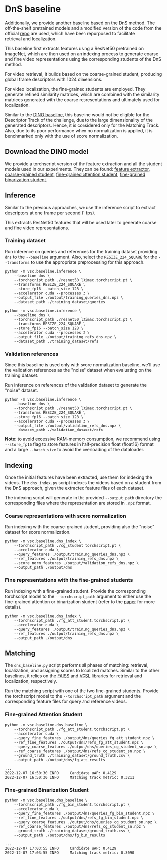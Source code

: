 # DnS baseline

Additionally, we provide another baseline based on the [DnS](https://arxiv.org/abs/2106.13266) method.
The off-the-shelf pretrained models and a modified version of the code from the official
[repo](https://github.com/mever-team/distill-and-select) are used, which have been repurposed to facilitate  
retrieval and localization.

This baseline first extracts features using a ResNet50 pretrained on ImageNet, which are then used on an indexing
process to generate coarse and fine video representations using the corresponding students of the DnS method.

For video retrieval, it builds based on the coarse-grained student, producing global frame descriptors 
with 1024 dimensions.

For video localization, the fine-grained students are employed. They generate refined similarity matrices, 
which are combined with the similarity matrices generated with the coarse representations and ultimately
used for localization.

Similar to the [DINO baseline](baseline_dino.md), this baseline would not be eligible for the Descriptor Track of the challenge,
due to the large dimensionality of the generated descriptors. Hence, it is considered only for the Matching Track. 
Also, due to its poor performance when no normalization is applied, it is benchmarked only with the use
of score normalization.


## Download the DINO model

We provide a torchscript version of the feature extraction and all the student models used in our experiments. They can be found:
[feature extractor](https://mever.iti.gr/vsc2022/resnet50_l3imac.torchscript.pt), [coarse-grained student](https://mever.iti.gr/vsc2022/cg_student.torchscript.pt), 
[fine-grained attention student](https://mever.iti.gr/vsc2022/fg_att_student.torchscript.pt), [fine-grained binarization student](https://mever.iti.gr/vsc2022/fg_bin_student.torchscript.pt).

## Inference

Similar to the previous approaches, we use the inference script to extract descriptors at one frame per
second (1 fps).

This extracts ResNet50 features that will be used later to generate coarse and fine video representations.

### Training dataset

Run inference on queries and references for the training dataset providing `dns` to the `--baseline` argument. 
Also, select the `RESIZE_224_SQUARE` for the `--transforms` to use the appropriate preprocessing for this approach. 

```
python -m vsc.baseline.inference \
    --baseline dns \
    --torchscript_path ./resnet50_l3imac.torchscript.pt \
    --transforms RESIZE_224_SQUARE \
    --store_fp16 --batch_size 128 \
    --accelerator cuda --processes 2 \
    --output_file ./output/training_queries_dns.npz \
    --dataset_path ./training_dataset/queries 
```

```
python -m vsc.baseline.inference \
    --baseline dns \
    --torchscript_path ./resnet50_l3imac.torchscript.pt \
    --transforms RESIZE_224_SQUARE \
    --store_fp16 --batch_size 128 \
    --accelerator cuda --processes 2 \
    --output_file ./output/training_refs_dns.npz \
    --dataset_path ./training_dataset/refs
```

### Validation references
Since this baseline is used only with score normalization baseline, we'll use the
validation references as the "noise" dataset when evaluating on the
training dataset.

Run inference on references of the validation dataset to generate the "noise" dataset.

```
python -m vsc.baseline.inference \
    --baseline dns \
    --torchscript_path ./resnet50_l3imac.torchscript.pt \
    --transforms RESIZE_224_SQUARE \
    --store_fp16 --batch_size 128 \
    --accelerator cuda --processes 2 \
    --output_file ./output/validation_refs_dns.npz \
    --dataset_path ./validation_dataset/refs
```

**Note**: to avoid excessive RAM-memory consumption, we recommend using `--store_fp16` flag to store features
in half-precision float (float16) format and a large `--batch_size` to avoid the overloading of the dataloader.

## Indexing

Once the initial features have been extracted, use them for indexing the videos. The `dns_index.py` script
indexes the videos based on a student from the DnS approach, given the extracted feature files of each dataset.

The indexing script will generate in the provided `--output_path` directory the corresponding files 
where the representation are stored in `.npz` format.

### Coarse representations with score normalization

Run indexing with the coarse-grained student, providing also the "noise" dataset for score normalization.

```
python -m vsc.baseline.dns_index \
    --torchscript_path ./cg_student.torchscript.pt \
    --accelerator cuda \
    --query_features ./output/training_queries_dns.npz \
    --ref_features ./output/training_refs_dns.npz \
    --score_norm_features ./output/validation_refs_dns.npz \
    --output_path ./output/dns
```

### Fine representations with the fine-grained students

Run indexing with a fine-grained student. Provide the corresponding torchscript model to the
`--torchscript_path` argument to either use the fine-grained attention or binarization student
(refer to the [paper](https://arxiv.org/abs/2106.13266) for more details). 

```
python -m vsc.baseline.dns_index \
    --torchscript_path ./fg_att_student.torchscript.pt \
    --accelerator cuda \
    --query_features ./output/training_queries_dns.npz \
    --ref_features ./output/training_refs_dns.npz \
    --output_path ./output/dns
```

## Matching

The `dns_baseline.py` script performs all phases of matching: retrieval, localization, 
and assigning scores to localized matches. Similar to the other baselines, it relies on the 
[FAISS](https://github.com/facebookresearch/faiss) and [VCSL](https://github.com/alipay/VCSL) 
libraries for retrieval and localization, respectively.

Run the matching script with one of the two fine-grained students. Provide the torchscript model to the
`--torchscript_path` argument and the corresponding feature files for query and reference videos. 

### Fine-grained Attention Student

```
python -m vsc.baseline.dns_baseline \
    --torchscript_path ./fg_att_student.torchscript.pt \
    --accelerator cuda \
    --query_fine_features ./output/dns/queries_fg_att_student.npz \
    --ref_fine_features ./output/dns/refs_fg_att_student.npz \
    --query_coarse_features ./output/dns/queries_cg_student_sn.npz \
    --ref_coarse_features ./output/dns/refs_cg_student_sn.npz \
    --ground_truth ./training_dataset/ground_truth.csv \
    --output_path ./output/dns/fg_att_results

...
2022-12-07 16:50:30 INFO     Candidate uAP: 0.4129
2022-12-07 16:50:30 INFO     Matching track metric: 0.3211
```

### Fine-grained Binarization Student

```
python -m vsc.baseline.dns_baseline \
    --torchscript_path ./fg_bin_student.torchscript.pt \
    --accelerator cuda \
    --query_fine_features ./output/dns/queries_fg_bin_student.npz \
    --ref_fine_features ./output/dns/refs_fg_bin_student.npz \
    --query_coarse_features ./output/dns/queries_cg_student_sn.npz \
    --ref_coarse_features ./output/dns/refs_cg_student_sn.npz \
    --ground_truth ./training_dataset/ground_truth.csv \
    --output_path ./output/dns/fg_bin_results
    
...
2022-12-07 17:03:55 INFO     Candidate uAP: 0.4129
2022-12-07 17:03:55 INFO     Matching track metric: 0.3090
```
